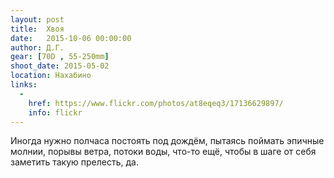 ```yaml
---
layout: post
title:  Хвоя
date:   2015-10-06 00:00:00
author: Д.Г.
gear: [70D , 55-250mm]
shoot_date: 2015-05-02
location: Нахабино
links:
  -
    href: https://www.flickr.com/photos/at8eqeq3/17136629897/
    info: flickr
---
```


Иногда нужно полчаса постоять под дождём, пытаясь поймать эпичные молнии, порывы ветра, потоки воды, что-то ещё, чтобы в шаге от себя заметить такую прелесть, да.
